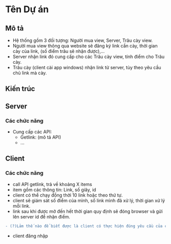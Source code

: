 # Tên Dự án 

## Mô tả
- Hệ thống gồm 3 đối tượng: Người mua view, Server, Trâu cày view. 
- Người mua view thông qua website sẽ đăng ký link cần cày, thời gian cày của link, (số điểm trâu sẽ nhận được),...  
- Server nhận link đó cung cấp cho các Trâu cày view, tính điểm cho Trâu cày.
- Trâu cày (client cài app windows) nhận link từ server, tùy theo yêu cầu chủ link mà cày.
## Kiến trúc

## Server 
### Các chức năng
- Cung cấp các API: 
    - Getlink: (mô tả API)
    - ...
## Client
### Các chức năng
- call API getlink, trả về khoảng X items 
- item gồm các thông tin:  Link, số giây, id
- client có thể chạy đồng thời 10 link hoặc theo thứ tự.
- client sẽ giám sát số điểm của mình, số link mình đã xử lý, thời gian xử lý mỗi link. 
- link sau khi được mở đến hết thời gian quy định sẽ đóng browser và gửi lên server id để nhận điểm. 
 
```diff
- (?)Lảm thế nào để biết được là client có thực hiện đúng yêu cầu của chủ link(?) 
```
        

- client đăng nhập